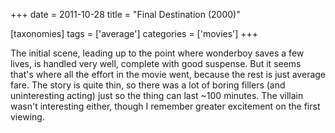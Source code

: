 +++
date = 2011-10-28
title = "Final Destination (2000)"

[taxonomies]
tags = ['average']
categories = ['movies']
+++

The initial scene, leading up to the point where wonderboy saves a few
lives, is handled very well, complete with good suspense. But it seems
that\'s where all the effort in the movie went, because the rest is just
average fare. The story is quite thin, so there was a lot of boring
fillers (and uninteresting acting) just so the thing can last \~100
minutes. The villain wasn\'t interesting either, though I remember
greater excitement on the first viewing.

